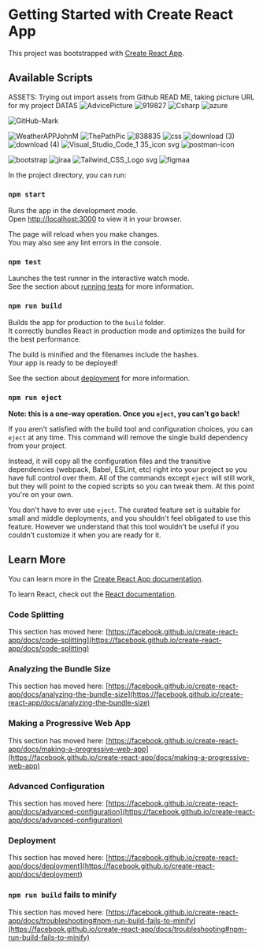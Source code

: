 # Getting Started with Create React App


This project was bootstrapped with [Create React App](https://github.com/facebook/create-react-app).

## Available Scripts
ASSETS: Trying out import assets from Github READ ME, taking picture URL for my project DATAS
![AdvicePicture](https://github.com/jayStackk/magpantayjportfolio/assets/116022052/a73f1842-9f77-480e-8452-c7c97f1934e4)
![919827](https://github.com/jayStackk/magpantayjportfolio/assets/116022052/f280f3c0-152b-4eca-9a9a-7395c18af9c1)
![Csharp](https://github.com/jayStackk/magpantayjportfolio/assets/116022052/190a3224-141b-4744-88f3-5de8bfd32635)
![azure](https://github.com/jayStackk/magpantayjportfolio/assets/116022052/f2afb275-e9fb-4225-8ca4-2616eb4f44bd)

![GitHub-Mark](https://github.com/jayStackk/magpantayjportfolio/assets/116022052/bd8a48b5-9dbb-474a-b2c1-10b4948501c6)


![WeatherAPPJohnM](https://github.com/jayStackk/magpantayjportfolio/assets/116022052/8253462e-445d-4585-8aca-a970550a4cc0)
![ThePathPic](https://github.com/jayStackk/magpantayjportfolio/assets/116022052/c97315c8-9a97-4265-a5df-75a9c967409a)
![838835](https://github.com/jayStackk/magpantayjportfolio/assets/116022052/45c5d088-7d81-4a6a-a35b-61611b4467a2)
![css](https://github.com/jayStackk/magpantayjportfolio/assets/116022052/c4d1c569-de4c-475a-9405-3d3378455b11)
![download (3)](https://github.com/jayStackk/magpantayjportfolio/assets/116022052/0138ba06-8eb5-4799-b332-c244bf6f334b)
![download (4)](https://github.com/jayStackk/magpantayjportfolio/assets/116022052/06c815bb-3020-4803-a3be-50b75eb7cb66)
![Visual_Studio_Code_1 35_icon svg](https://github.com/jayStackk/magpantayjportfolio/assets/116022052/0fbe60da-b8b7-4b2f-b5a9-45c182e7b58a)
![postman-icon](https://github.com/jayStackk/magpantayjportfolio/assets/116022052/86db5835-ec63-494a-a675-e9d1d4d4bc62)



![bootstrap](https://github.com/jayStackk/magpantayjportfolio/assets/116022052/add7ef0d-55dd-404a-a742-cdf804dcfa56)
![jiraa](https://github.com/jayStackk/magpantayjportfolio/assets/116022052/714ad396-e346-4893-8da2-18b0c4c39436)
![Tailwind_CSS_Logo svg](https://github.com/jayStackk/magpantayjportfolio/assets/116022052/89e68429-0d30-4c3b-a98d-262e46ed4904)
![figmaa](https://github.com/jayStackk/magpantayjportfolio/assets/116022052/9307e29b-bac6-4b29-88f3-c3dc8c133bb8)


In the project directory, you can run:





### `npm start`

Runs the app in the development mode.\
Open [http://localhost:3000](http://localhost:3000) to view it in your browser.

The page will reload when you make changes.\
You may also see any lint errors in the console.

### `npm test`

Launches the test runner in the interactive watch mode.\
See the section about [running tests](https://facebook.github.io/create-react-app/docs/running-tests) for more information.

### `npm run build`

Builds the app for production to the `build` folder.\
It correctly bundles React in production mode and optimizes the build for the best performance.

The build is minified and the filenames include the hashes.\
Your app is ready to be deployed!

See the section about [deployment](https://facebook.github.io/create-react-app/docs/deployment) for more information.

### `npm run eject`

**Note: this is a one-way operation. Once you `eject`, you can't go back!**

If you aren't satisfied with the build tool and configuration choices, you can `eject` at any time. This command will remove the single build dependency from your project.

Instead, it will copy all the configuration files and the transitive dependencies (webpack, Babel, ESLint, etc) right into your project so you have full control over them. All of the commands except `eject` will still work, but they will point to the copied scripts so you can tweak them. At this point you're on your own.

You don't have to ever use `eject`. The curated feature set is suitable for small and middle deployments, and you shouldn't feel obligated to use this feature. However we understand that this tool wouldn't be useful if you couldn't customize it when you are ready for it.

## Learn More

You can learn more in the [Create React App documentation](https://facebook.github.io/create-react-app/docs/getting-started).

To learn React, check out the [React documentation](https://reactjs.org/).

### Code Splitting

This section has moved here: [https://facebook.github.io/create-react-app/docs/code-splitting](https://facebook.github.io/create-react-app/docs/code-splitting)

### Analyzing the Bundle Size

This section has moved here: [https://facebook.github.io/create-react-app/docs/analyzing-the-bundle-size](https://facebook.github.io/create-react-app/docs/analyzing-the-bundle-size)

### Making a Progressive Web App

This section has moved here: [https://facebook.github.io/create-react-app/docs/making-a-progressive-web-app](https://facebook.github.io/create-react-app/docs/making-a-progressive-web-app)

### Advanced Configuration

This section has moved here: [https://facebook.github.io/create-react-app/docs/advanced-configuration](https://facebook.github.io/create-react-app/docs/advanced-configuration)

### Deployment

This section has moved here: [https://facebook.github.io/create-react-app/docs/deployment](https://facebook.github.io/create-react-app/docs/deployment)

### `npm run build` fails to minify

This section has moved here: [https://facebook.github.io/create-react-app/docs/troubleshooting#npm-run-build-fails-to-minify](https://facebook.github.io/create-react-app/docs/troubleshooting#npm-run-build-fails-to-minify)
